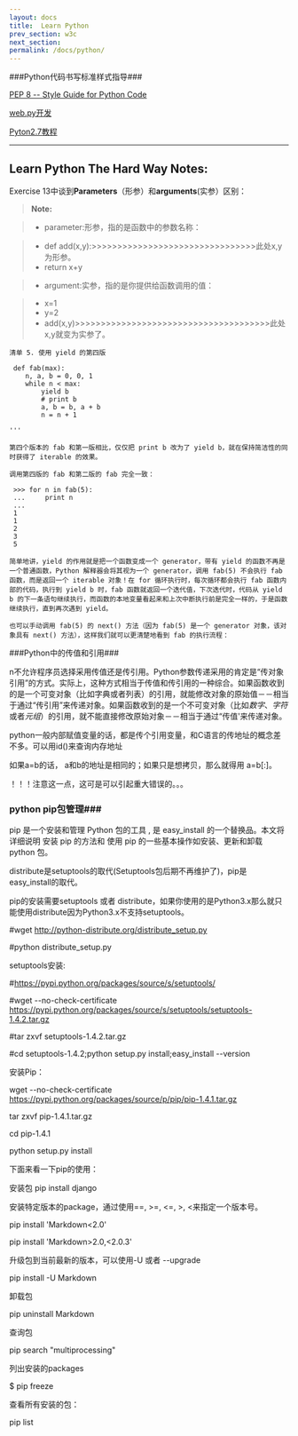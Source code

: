 ```yaml
---
layout: docs
title:  Learn Python
prev_section: w3c
next_section:   
permalink: /docs/python/
---
```


###Python代码书写标准样式指导###

[PEP 8 -- Style Guide for Python Code](https://www.python.org/dev/peps/pep-0008/)

[web.py开发](http://my.oschina.net/zhengnazhi/blog/120332)

[Pyton2.7教程](http://www.liaoxuefeng.com/wiki/001374738125095c955c1e6d8bb493182103fac9270762a000)

--------------------
## Learn Python The Hard Way Notes:

Exercise 13中谈到**Parameters**（形参）和**arguments**(实参）区别：

>**Note:**

> - parameter:形参，指的是函数中的参数名称：

> - def add(x,y):>>>>>>>>>>>>>>>>>>>>>>>>>>>>>>>>此处x,y为形参。
> - return x+y
 
> - argument:实参，指的是你提供给函数调用的值：

> - x=1
> - y=2
> - add(x,y)>>>>>>>>>>>>>>>>>>>>>>>>>>>>>>>>>>>>>>此处x,y就变为实参了。

~~~
清单 5. 使用 yield 的第四版

 def fab(max): 
    n, a, b = 0, 0, 1 
    while n < max: 
        yield b 
        # print b 
        a, b = b, a + b 
        n = n + 1 

'''

第四个版本的 fab 和第一版相比，仅仅把 print b 改为了 yield b，就在保持简洁性的同时获得了 iterable 的效果。

调用第四版的 fab 和第二版的 fab 完全一致：

 >>> for n in fab(5): 
 ...     print n 
 ... 
 1 
 1 
 2 
 3 
 5

简单地讲，yield 的作用就是把一个函数变成一个 generator，带有 yield 的函数不再是一个普通函数，Python 解释器会将其视为一个 generator，调用 fab(5) 不会执行 fab 函数，而是返回一个 iterable 对象！在 for 循环执行时，每次循环都会执行 fab 函数内部的代码，执行到 yield b 时，fab 函数就返回一个迭代值，下次迭代时，代码从 yield b 的下一条语句继续执行，而函数的本地变量看起来和上次中断执行前是完全一样的，于是函数继续执行，直到再次遇到 yield。

也可以手动调用 fab(5) 的 next() 方法（因为 fab(5) 是一个 generator 对象，该对象具有 next() 方法），这样我们就可以更清楚地看到 fab 的执行流程：

~~~

###Python中的传值和引用###


n不允许程序员选择采用传值还是传引用。Python参数传递采用的肯定是“传对象引用”的方式。实际上，这种方式相当于传值和传引用的一种综合。如果函数收到的是一个可变对象（比如字典或者列表）的引用，就能修改对象的原始值－－相当于通过“传引用”来传递对象。如果函数收到的是一个不可变对象（比如*数字*、*字符*或者*元组*）的引用，就不能直接修改原始对象－－相当于通过“传值'来传递对象。

python一般内部赋值变量的话，都是传个引用变量，和C语言的传地址的概念差不多。可以用id()来查询内存地址

如果a=b的话， a和b的地址是相同的；如果只是想拷贝，那么就得用 a=b[:]。

！！！注意这一点，这可是可以引起重大错误的。。。

### python pip包管理###

  pip 是一个安装和管理 Python 包的工具 , 是 easy_install 的一个替换品。本文将详细说明 安装 pip 的方法和 使用 pip 的一些基本操作如安装、更新和卸载 python 包。

distribute是setuptools的取代(Setuptools包后期不再维护了)，pip是easy_install的取代。

pip的安装需要setuptools 或者 distribute，如果你使用的是Python3.x那么就只能使用distribute因为Python3.x不支持setuptools。

#wget http://python-distribute.org/distribute_setup.py

#python distribute_setup.py


setuptools安装:

#https://pypi.python.org/packages/source/s/setuptools/

#wget --no-check-certificate https://pypi.python.org/packages/source/s/setuptools/setuptools-1.4.2.tar.gz

#tar zxvf setuptools-1.4.2.tar.gz

#cd setuptools-1.4.2;python setup.py install;easy_install --version


安装Pip：

wget --no-check-certificate https://pypi.python.org/packages/source/p/pip/pip-1.4.1.tar.gz

tar zxvf pip-1.4.1.tar.gz

cd pip-1.4.1

python setup.py install


下面来看一下pip的使用：

安装包
pip install django

安装特定版本的package，通过使用==, >=, <=, >, <来指定一个版本号。

pip install 'Markdown<2.0'

pip install 'Markdown>2.0,<2.0.3'


升级包到当前最新的版本，可以使用-U 或者 --upgrade

pip install -U Markdown

卸载包

pip uninstall Markdown


查询包

pip search "multiprocessing"


列出安装的packages

$ pip freeze

查看所有安装的包：

pip list
